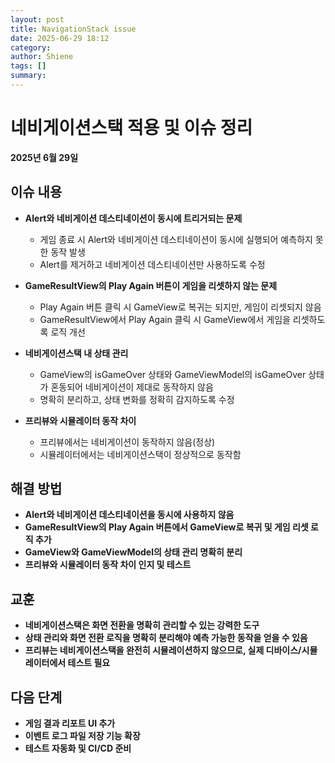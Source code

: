 ```yaml
---
layout: post
title: NavigationStack issue
date: 2025-06-29 18:12
category: 
author: Shiene
tags: []
summary: 
---
```


# 네비게이션스택 적용 및 이슈 정리

**2025년 6월 29일**

## 이슈 내용

- **Alert와 네비게이션 데스티네이션이 동시에 트리거되는 문제**
  - 게임 종료 시 Alert와 네비게이션 데스티네이션이 동시에 실행되어 예측하지 못한 동작 발생
  - Alert를 제거하고 네비게이션 데스티네이션만 사용하도록 수정

- **GameResultView의 Play Again 버튼이 게임을 리셋하지 않는 문제**
  - Play Again 버튼 클릭 시 GameView로 복귀는 되지만, 게임이 리셋되지 않음
  - GameResultView에서 Play Again 클릭 시 GameView에서 게임을 리셋하도록 로직 개선

- **네비게이션스택 내 상태 관리**
  - GameView의 isGameOver 상태와 GameViewModel의 isGameOver 상태가 혼동되어 네비게이션이 제대로 동작하지 않음
  - 명확히 분리하고, 상태 변화를 정확히 감지하도록 수정

- **프리뷰와 시뮬레이터 동작 차이**
  - 프리뷰에서는 네비게이션이 동작하지 않음(정상)
  - 시뮬레이터에서는 네비게이션스택이 정상적으로 동작함

## 해결 방법

- **Alert와 네비게이션 데스티네이션을 동시에 사용하지 않음**
- **GameResultView의 Play Again 버튼에서 GameView로 복귀 및 게임 리셋 로직 추가**
- **GameView와 GameViewModel의 상태 관리 명확히 분리**
- **프리뷰와 시뮬레이터 동작 차이 인지 및 테스트**

## 교훈

- **네비게이션스택은 화면 전환을 명확히 관리할 수 있는 강력한 도구**
- **상태 관리와 화면 전환 로직을 명확히 분리해야 예측 가능한 동작을 얻을 수 있음**
- **프리뷰는 네비게이션스택을 완전히 시뮬레이션하지 않으므로, 실제 디바이스/시뮬레이터에서 테스트 필요**

## 다음 단계

- **게임 결과 리포트 UI 추가**
- **이벤트 로그 파일 저장 기능 확장**
- **테스트 자동화 및 CI/CD 준비**
